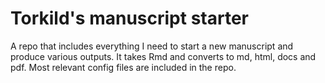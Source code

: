 # Torkild's manuscript starter

A repo that includes everything I need to start a new manuscript and produce various outputs. 
It takes Rmd and converts to md, html, docs and pdf. Most relevant config files are included in the repo.

